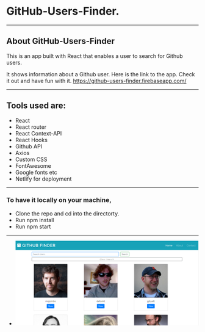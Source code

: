 # GitHub-Users-Finder.

---

## About GitHub-Users-Finder

This is an app built with React that enables a user
to search for Github users.

It shows information about a Github user. Here is the link to the app. Check it out and have fun with it. <https://github-users-finder.firebaseapp.com/>

---

## Tools used are:

- React
- React router
- React Context-API
- React Hooks
- Github API
- Axios
- Custom CSS
- FontAwesome
- Google fonts etc
- Netlify for deployment

---

### To have it locally on your machine,

- Clone the repo and cd into the directorty.
- Run npm install
- Run npm start

---

- ![GitHub Finder](/src/github-finder.PNG)
